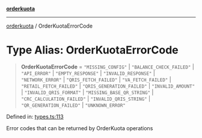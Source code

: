 [**orderkuota**](../README.md)

***

[orderkuota](../globals.md) / OrderKuotaErrorCode

# Type Alias: OrderKuotaErrorCode

> **OrderKuotaErrorCode** = `"MISSING_CONFIG"` \| `"BALANCE_CHECK_FAILED"` \| `"API_ERROR"` \| `"EMPTY_RESPONSE"` \| `"INVALID_RESPONSE"` \| `"NETWORK_ERROR"` \| `"QRIS_FETCH_FAILED"` \| `"VA_FETCH_FAILED"` \| `"RETAIL_FETCH_FAILED"` \| `"QRIS_GENERATION_FAILED"` \| `"INVALID_AMOUNT"` \| `"INVALID_QRIS_FORMAT"` \| `"MISSING_BASE_QR_STRING"` \| `"CRC_CALCULATION_FAILED"` \| `"INVALID_QRIS_STRING"` \| `"QR_GENERATION_FAILED"` \| `"UNKNOWN_ERROR"`

Defined in: [types.ts:113](https://github.com/YoruAkio/OrderKuota-Wrapper/blob/aeaaa0f60c1ecb1ed8dadc7d254c13819d45488b/src/types.ts#L113)

Error codes that can be returned by OrderKuota operations

